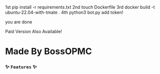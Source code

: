 1st pip install -r requirements.txt
2nd touch Dockerfile
3rd docker build -t ubuntu-22.04-with-tmate .
4th python3 bot.py
add token!

you are done



Paid Version Also Available!



# Made By BossOPMC

### ✨️ ``Features`` ✨️

